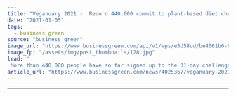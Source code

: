 ```yaml
---
title: "Veganuary 2021 -  Record 440,000 commit to plant-based diet challenge"
date: "2021-01-05"
tags: 
  - business green
source: "business green"
image_url: "https://www.businessgreen.com/api/v1/wps/e5d58cd/be4061b6-9540-4b2a-8795-d91c6b7f75f5/9/Domino-s-TheChick-Ain-t-VeganNuggets1-185x114.jpg"
image_fp: "/assets/img/post_thumbnails/128.jpg"
lead: "
 More than 440,000 people have so far signed up to the 31-day challenge in the UK, making this year's the biggest yet, according to Veganuary ..."
article_url: "https://www.businessgreen.com/news/4025367/veganuary-2021-record-440-commit-plant-diet-challenge"
---
```


---
